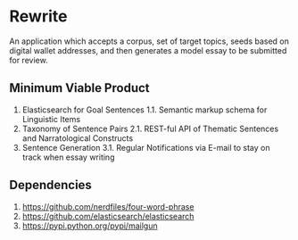 # Rewrite

An application which accepts a corpus, set of target topics, seeds based on 
digital wallet addresses, and then generates a model essay to be submitted 
for review.

## Minimum Viable Product

1. Elasticsearch for Goal Sentences
1.1. Semantic markup schema for Linguistic Items
2. Taxonomy of Sentence Pairs
2.1. REST-ful API of Thematic Sentences and Narratological Constructs
3. Sentence Generation
3.1. Regular Notifications via E-mail to stay on track when essay writing

## Dependencies

1. https://github.com/nerdfiles/four-word-phrase
2. https://github.com/elasticsearch/elasticsearch
3. https://pypi.python.org/pypi/mailgun
